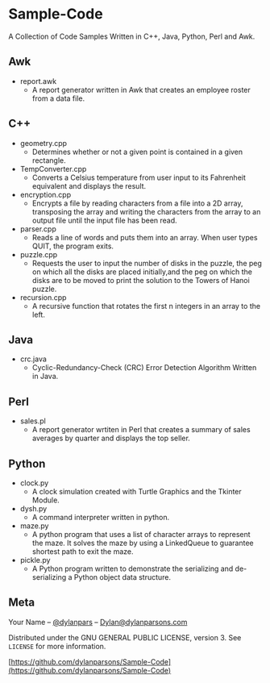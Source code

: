 # Sample-Code

A Collection of Code Samples Written in C++, Java, Python, Perl and Awk.

## Awk

* report.awk
    * A report generator written in Awk that creates an employee roster from a data file.

## C++

* geometry.cpp
    * Determines whether or not a given point is contained in a given rectangle.
* TempConverter.cpp
    * Converts a Celsius temperature from user input to its Fahrenheit equivalent and displays the result.
* encryption.cpp
    * Encrypts a file by reading characters from a file into a 2D array, transposing the array and 
      writing the characters from the array to an output file until the input file has been read.
* parser.cpp
    *  Reads a line of words and puts them into an array. When user types QUIT, the program exits.
* puzzle.cpp
    * Requests the user to input the number of disks in the puzzle, the peg on which all the disks are placed 
      initially,and the peg on which the disks are to be moved to print the solution to the Towers of Hanoi puzzle.
* recursion.cpp
    * A recursive function that rotates the first n integers in an array to the left.

## Java

* crc.java
    *  Cyclic-Redundancy-Check (CRC) Error Detection Algorithm Written in Java.

## Perl

* sales.pl
    * A report generator wrtiten in Perl that creates a summary of sales averages by quarter and displays the top seller.

## Python

* clock.py
    * A clock simulation created with Turtle Graphics and the Tkinter Module.
* dysh.py
    * A command interpreter written in python.
* maze.py
    * A python program that uses a list of character arrays to represent the maze. It solves the maze by using 
      a LinkedQueue to guarantee shortest path to exit the maze.
* pickle.py
    * A Python program written to demonstrate the serializing and de-serializing a Python object data structure.

## Meta

Your Name – [@dylanpars](https://twitter.com/dylanpars) – Dylan@dylanparsons.com

Distributed under the  GNU GENERAL PUBLIC LICENSE, version 3. See ``LICENSE`` for more information.

[https://github.com/dylanparsons/Sample-Code](https://github.com/dylanparsons/Sample-Code)
